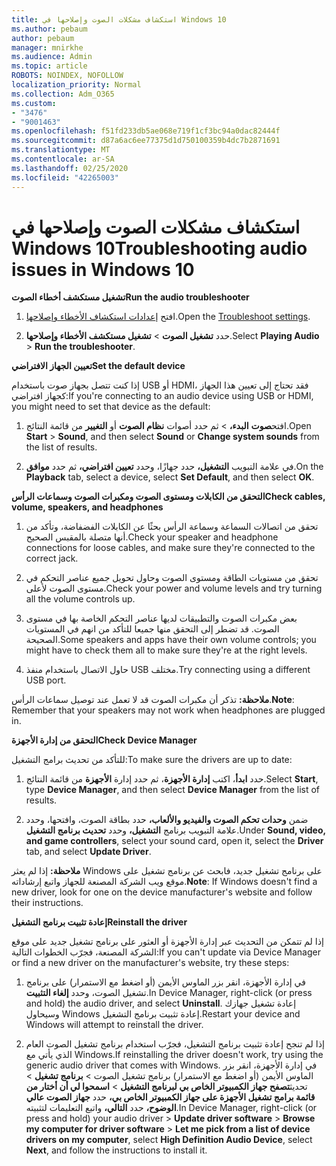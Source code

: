 ```yaml
---
title: استكشاف مشكلات الصوت وإصلاحها في Windows 10
ms.author: pebaum
author: pebaum
manager: mnirkhe
ms.audience: Admin
ms.topic: article
ROBOTS: NOINDEX, NOFOLLOW
localization_priority: Normal
ms.collection: Adm_O365
ms.custom:
- "3476"
- "9001463"
ms.openlocfilehash: f51fd233db5ae068e719f1cf3bc94a0dac82444f
ms.sourcegitcommit: d87a6ac6ee77375d1d750100359b4dc7b2871691
ms.translationtype: MT
ms.contentlocale: ar-SA
ms.lasthandoff: 02/25/2020
ms.locfileid: "42265003"
---
```

# <a name="troubleshooting-audio-issues-in-windows-10"></a><span data-ttu-id="729cb-102">استكشاف مشكلات الصوت وإصلاحها في Windows 10</span><span class="sxs-lookup"><span data-stu-id="729cb-102">Troubleshooting audio issues in Windows 10</span></span>

<span data-ttu-id="729cb-103">**تشغيل مستكشف أخطاء الصوت**</span><span class="sxs-lookup"><span data-stu-id="729cb-103">**Run the audio troubleshooter**</span></span>

1.  <span data-ttu-id="729cb-104">افتح [إعدادات استكشاف الأخطاء وإصلاحها](ms-settings:troubleshoot).</span><span class="sxs-lookup"><span data-stu-id="729cb-104">Open the [Troubleshoot settings](ms-settings:troubleshoot).</span></span>

2.  <span data-ttu-id="729cb-105">حدد **تشغيل الصوت** > **تشغيل مستكشف الأخطاء وإصلاحها**.</span><span class="sxs-lookup"><span data-stu-id="729cb-105">Select **Playing Audio** > **Run the troubleshooter**.</span></span>

<span data-ttu-id="729cb-106">**تعيين الجهاز الافتراضي**</span><span class="sxs-lookup"><span data-stu-id="729cb-106">**Set the default device**</span></span>

<span data-ttu-id="729cb-107">إذا كنت تتصل بجهاز صوت باستخدام USB أو HDMI، فقد تحتاج إلى تعيين هذا الجهاز كجهاز افتراضي:</span><span class="sxs-lookup"><span data-stu-id="729cb-107">If you're connecting to an audio device using USB or HDMI, you might need to set that device as the default:</span></span>

1. <span data-ttu-id="729cb-108">افتح**صوت** **البدء،** > ثم حدد أصوات **نظام الصوت** أو **التغيير** من قائمة النتائج.</span><span class="sxs-lookup"><span data-stu-id="729cb-108">Open **Start** > **Sound**, and then select **Sound** or **Change system sounds** from the list of results.</span></span>

2.  <span data-ttu-id="729cb-109">في علامة التبويب **التشغيل،** حدد جهازًا، وحدد **تعيين افتراضي،** ثم حدد **موافق**.</span><span class="sxs-lookup"><span data-stu-id="729cb-109">On the **Playback** tab, select a device, select **Set Default**, and then select **OK**.</span></span>

<span data-ttu-id="729cb-110">**التحقق من الكابلات ومستوى الصوت ومكبرات الصوت وسماعات الرأس**</span><span class="sxs-lookup"><span data-stu-id="729cb-110">**Check cables, volume, speakers, and headphones**</span></span>

1. <span data-ttu-id="729cb-111">تحقق من اتصالات السماعة وسماعة الرأس بحثًا عن الكابلات الفضفاضة، وتأكد من أنها متصلة بالمقبس الصحيح.</span><span class="sxs-lookup"><span data-stu-id="729cb-111">Check your speaker and headphone connections for loose cables, and make sure they're connected to the correct jack.</span></span>

2. <span data-ttu-id="729cb-112">تحقق من مستويات الطاقة ومستوى الصوت وحاول تحويل جميع عناصر التحكم في مستوى الصوت لأعلى.</span><span class="sxs-lookup"><span data-stu-id="729cb-112">Check your power and volume levels and try turning all the volume controls up.</span></span>

3. <span data-ttu-id="729cb-113">بعض مكبرات الصوت والتطبيقات لديها عناصر التحكم الخاصة بها في مستوى الصوت. قد تضطر إلى التحقق منها جميعا للتأكد من انهم في المستويات الصحيحة.</span><span class="sxs-lookup"><span data-stu-id="729cb-113">Some speakers and apps have their own volume controls; you might have to check them all to make sure they're at the right levels.</span></span>

4. <span data-ttu-id="729cb-114">حاول الاتصال باستخدام منفذ USB مختلف.</span><span class="sxs-lookup"><span data-stu-id="729cb-114">Try connecting using a different USB port.</span></span>

<span data-ttu-id="729cb-115">**ملاحظة:** تذكر أن مكبرات الصوت قد لا تعمل عند توصيل سماعات الرأس.</span><span class="sxs-lookup"><span data-stu-id="729cb-115">**Note**: Remember that your speakers may not work when headphones are plugged in.</span></span>

<span data-ttu-id="729cb-116">**التحقق من إدارة الأجهزة**</span><span class="sxs-lookup"><span data-stu-id="729cb-116">**Check Device Manager**</span></span>

<span data-ttu-id="729cb-117">للتأكد من تحديث برامج التشغيل:</span><span class="sxs-lookup"><span data-stu-id="729cb-117">To make sure the drivers are up to date:</span></span>

1. <span data-ttu-id="729cb-118">حدد **ابدأ**، اكتب **إدارة الأجهزة**، ثم حدد إدارة **الأجهزة** من قائمة النتائج.</span><span class="sxs-lookup"><span data-stu-id="729cb-118">Select **Start**, type **Device Manager**, and then select **Device Manager** from the list of results.</span></span>

2. <span data-ttu-id="729cb-119">ضمن **وحدات تحكم الصوت والفيديو والألعاب،** حدد بطاقة الصوت، وافتحها، وحدد علامة التبويب برنامج **التشغيل،** وحدد **تحديث برنامج التشغيل**.</span><span class="sxs-lookup"><span data-stu-id="729cb-119">Under **Sound, video, and game controllers**, select your sound card, open it, select the **Driver** tab, and select **Update Driver**.</span></span>

<span data-ttu-id="729cb-120">**ملاحظة:** إذا لم يعثر Windows على برنامج تشغيل جديد، فابحث عن برنامج تشغيل على موقع ويب الشركة المصنعة للجهاز واتبع إرشاداته.</span><span class="sxs-lookup"><span data-stu-id="729cb-120">**Note**: If Windows doesn't find a new driver, look for one on the device manufacturer's website and follow their instructions.</span></span>

<span data-ttu-id="729cb-121">**إعادة تثبيت برنامج التشغيل**</span><span class="sxs-lookup"><span data-stu-id="729cb-121">**Reinstall the driver**</span></span>

<span data-ttu-id="729cb-122">إذا لم تتمكن من التحديث عبر إدارة الأجهزة أو العثور على برنامج تشغيل جديد على موقع الشركة المصنعة، فجرّب الخطوات التالية:</span><span class="sxs-lookup"><span data-stu-id="729cb-122">If you can't update via Device Manager or find a new driver on the manufacturer's website, try these steps:</span></span>

1. <span data-ttu-id="729cb-123">في إدارة الأجهزة، انقر بزر الماوس الأيمن (أو اضغط مع الاستمرار) على برنامج تشغيل الصوت، وحدد **إلغاء التثبيت**.</span><span class="sxs-lookup"><span data-stu-id="729cb-123">In Device Manager, right-click (or press and hold) the audio driver, and select **Uninstall**.</span></span> <span data-ttu-id="729cb-124">إعادة تشغيل جهازك وسيحاول Windows إعادة تثبيت برنامج التشغيل.</span><span class="sxs-lookup"><span data-stu-id="729cb-124">Restart your device and Windows will attempt to reinstall the driver.</span></span>

2. <span data-ttu-id="729cb-125">إذا لم تنجح إعادة تثبيت برنامج التشغيل، فجرّب استخدام برنامج تشغيل الصوت العام الذي يأتي مع Windows.</span><span class="sxs-lookup"><span data-stu-id="729cb-125">If reinstalling the driver doesn't work, try using the generic audio driver that comes with Windows.</span></span> <span data-ttu-id="729cb-126">في إدارة الأجهزة، انقر بزر الماوس الأيمن (أو اضغط مع الاستمرار) برنامج تشغيل الصوت > **برنامج تشغيل** > تحديث**تصفح جهاز الكمبيوتر الخاص بي لبرنامج التشغيل** > **اسمحوا لي أن أختار من قائمة برامج تشغيل الأجهزة على جهاز الكمبيوتر الخاص بي،** حدد **جهاز الصوت عالي الوضوح،** حدد **التالي،** واتبع التعليمات لتثبيته.</span><span class="sxs-lookup"><span data-stu-id="729cb-126">In Device Manager, right-click (or press and hold) your audio driver > **Update driver software** > **Browse my computer for driver software** > **Let me pick from a list of device drivers on my computer**, select **High Definition Audio Device**, select **Next**, and follow the instructions to install it.</span></span>
